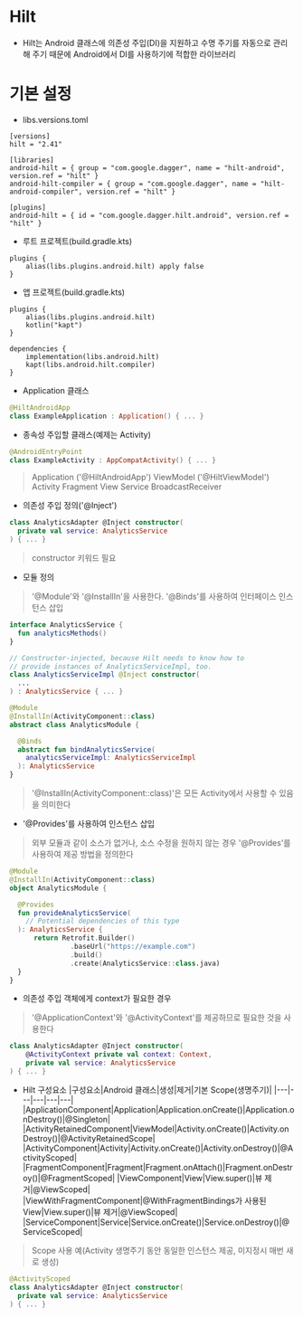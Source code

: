 # Hilt
- Hilt는 Android 클래스에 의존성 주입(DI)을 지원하고 수명 주기를 자동으로 관리해 주기 때문에 Android에서 DI를 사용하기에 적합한 라이브러리

# 기본 설정
- libs.versions.toml
```
[versions]
hilt = "2.41"

[libraries]
android-hilt = { group = "com.google.dagger", name = "hilt-android", version.ref = "hilt" }
android-hilt-compiler = { group = "com.google.dagger", name = "hilt-android-compiler", version.ref = "hilt" }

[plugins]
android-hilt = { id = "com.google.dagger.hilt.android", version.ref = "hilt" }
```

- 루트 프로젝트(build.gradle.kts)
```
plugins {
    alias(libs.plugins.android.hilt) apply false
}
```

- 앱 프로젝트(build.gradle.kts)
```
plugins {
    alias(libs.plugins.android.hilt)
    kotlin("kapt")
}

dependencies {
    implementation(libs.android.hilt)
    kapt(libs.android.hilt.compiler)
}
```

- Application 클래스
```kotlin
@HiltAndroidApp
class ExampleApplication : Application() { ... }
```

- 종속성 주입할 클래스(예제는 Activity)
```kotlin
@AndroidEntryPoint
class ExampleActivity : AppCompatActivity() { ... }
```
> Application ('@HiltAndroidApp')
> ViewModel ('@HiltViewModel')
> Activity
> Fragment
> View
> Service
> BroadcastReceiver

- 의존성 주입 정의('@Inject')
```kotlin
class AnalyticsAdapter @Inject constructor(
  private val service: AnalyticsService
) { ... }
```
> constructor 키워드 필요

- 모듈 정의
> '@Module'와 '@InstallIn'을 사용한다.
> '@Binds'를 사용하여 인터페이스 인스턴스 삽입
```kotlin
interface AnalyticsService {
  fun analyticsMethods()
}

// Constructor-injected, because Hilt needs to know how to
// provide instances of AnalyticsServiceImpl, too.
class AnalyticsServiceImpl @Inject constructor(
  ...
) : AnalyticsService { ... }

@Module
@InstallIn(ActivityComponent::class)
abstract class AnalyticsModule {

  @Binds
  abstract fun bindAnalyticsService(
    analyticsServiceImpl: AnalyticsServiceImpl
  ): AnalyticsService
}
```
> '@InstallIn(ActivityComponent::class)'은 모든 Activity에서 사용할 수 있음을 의미한다

- '@Provides'를 사용하여 인스턴스 삽입
> 외부 모듈과 같이 소스가 없거나, 소스 수정을 원하지 않는 경우 '@Provides'를 사용하여 제공 방법을 정의한다
```kotlin
@Module
@InstallIn(ActivityComponent::class)
object AnalyticsModule {

  @Provides
  fun provideAnalyticsService(
    // Potential dependencies of this type
  ): AnalyticsService {
      return Retrofit.Builder()
               .baseUrl("https://example.com")
               .build()
               .create(AnalyticsService::class.java)
  }
}
```

- 의존성 주입 객체에게 context가 필요한 경우
> '@ApplicationContext'와 '@ActivityContext'를 제공하므로 필요한 것을 사용한다
```kotlin
class AnalyticsAdapter @Inject constructor(
    @ActivityContext private val context: Context,
    private val service: AnalyticsService
) { ... }
```

- Hilt 구성요소
|구성요소|Android 클래스|생성|제거|기본 Scope(생명주기)|
|---|---|---|---|---|
|ApplicationComponent|Application|Application.onCreate()|Application.onDestroy()|@Singleton|
|ActivityRetainedComponent|ViewModel|Activity.onCreate()|Activity.onDestroy()|@ActivityRetainedScope|
|ActivityComponent|Activity|Activity.onCreate()|Activity.onDestroy()|@ActivityScoped|
|FragmentComponent|Fragment|Fragment.onAttach()|Fragment.onDestroy()|@FragmentScoped|
|ViewComponent|View|View.super()|뷰 제거|@ViewScoped|
|ViewWithFragmentComponent|@WithFragmentBindings가 사용된 View|View.super()|뷰 제거|@ViewScoped|
|ServiceComponent|Service|Service.onCreate()|Service.onDestroy()|@ServiceScoped|

> Scope 사용 예(Activity 생명주기 동안 동일한 인스턴스 제공, 미지정시 매번 새로 생성)
```kotlin
@ActivityScoped
class AnalyticsAdapter @Inject constructor(
  private val service: AnalyticsService
) { ... }
```